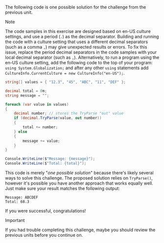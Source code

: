 The following code is one possible solution for the challenge from the previous unit.

> [!NOTE]
> The code samples in this exercise are designed based on en-US culture settings, and use a period (`.`) as the decimal separator. Building and running the code with a culture setting that uses a different decimal separators (such as a comma `,`) may give unexpected results or errors. To fix this issue, replace the period decimal separators in the code samples with your local decimal separator (such as `,`).
> Alternatively, to run a program using the en-US culture setting, add the following code to the top of your program: `using System.Globalization;` and after any other `using` statements add `CultureInfo.CurrentCulture = new CultureInfo("en-US");`.


```csharp
string[] values = { "12.3", "45", "ABC", "11", "DEF" };

decimal total = 0m;
string message = "";

foreach (var value in values)
{
    decimal number; // stores the TryParse "out" value
    if (decimal.TryParse(value, out number))
    {
        total += number;
    } else
    {
        message += value;
    }
}

Console.WriteLine($"Message: {message}");
Console.WriteLine($"Total: {total}");
```

This code is merely "*one possible solution*" because there's likely several ways to solve this challenge. The proposed solution relies on `TryParse()`, however it's possible you have another approach that works equally well. Just make sure your result matches the following output:

```Output
Message: ABCDEF
Total: 68.3
```

If you were successful, congratulations!

> [!IMPORTANT]
> If you had trouble completing this challenge, maybe you should review the previous units before you continue on.
